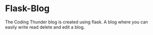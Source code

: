 # Flask-Blog
The Coding Thunder blog is created using flask. A blog where you can easily write read delete and edit a blog.

